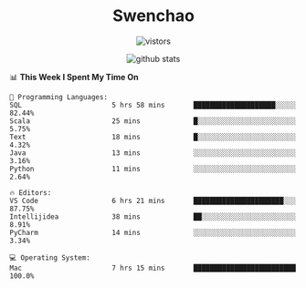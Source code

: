 <h1 align="center">Swenchao</h3>

<p align="center">
  <img src="https://visitor-badge.glitch.me/badge?page_id=Swenchao" alt="vistors" />
</p>

<p align="center">
  <img src="https://github-readme-stats.vercel.app/api?username=Swenchao&count_private=true&show_icons=true&theme=vue-dark&hide_title=true" alt="github stats" />
</p>

<!--START_SECTION:waka-->
📊 **This Week I Spent My Time On** 

```text
💬 Programming Languages: 
SQL                      5 hrs 58 mins       ████████████████████░░░░░   82.44% 
Scala                    25 mins             █░░░░░░░░░░░░░░░░░░░░░░░░   5.75% 
Text                     18 mins             █░░░░░░░░░░░░░░░░░░░░░░░░   4.32% 
Java                     13 mins             ░░░░░░░░░░░░░░░░░░░░░░░░░   3.16% 
Python                   11 mins             ░░░░░░░░░░░░░░░░░░░░░░░░░   2.64%

🔥 Editors: 
VS Code                  6 hrs 21 mins       ██████████████████████░░░   87.75% 
Intellijidea             38 mins             ██░░░░░░░░░░░░░░░░░░░░░░░   8.91% 
PyCharm                  14 mins             ░░░░░░░░░░░░░░░░░░░░░░░░░   3.34%

💻 Operating System: 
Mac                      7 hrs 15 mins       █████████████████████████   100.0%

```


<!--END_SECTION:waka-->
